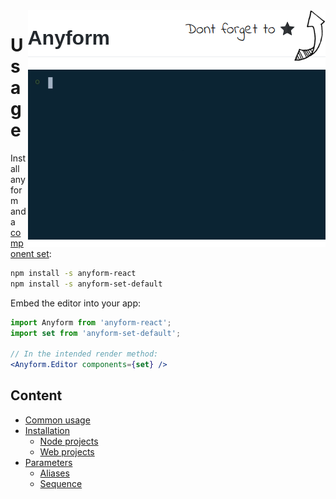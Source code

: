 <div>
    <a href="https://github.com/fru/anyform">
        <img src="/packages/config/readme_resources/header.png" align="right" height="95px"/>
    </a>
    <a href="goto_demo_readme">
        <img src="/packages/config/readme_resources/demo2.gif" align="right" width="476px"/>
    </a>
</div>

# Usage

Install anyform and a [component set](https://www.google.com):

```bash
npm install -s anyform-react
npm install -s anyform-set-default
```

Embed the editor into your app:

```jsx
import Anyform from 'anyform-react';
import set from 'anyform-set-default';

// In the intended render method:
<Anyform.Editor components={set} />
```

## Content

* [Common usage](#common-usage)
* [Installation](#installation)
    * [Node projects](#node-projects)
    * [Web projects](#web-projects)
* [Parameters](#parameters)
    * [Aliases](#aliases)
    * [Sequence](#sequence)